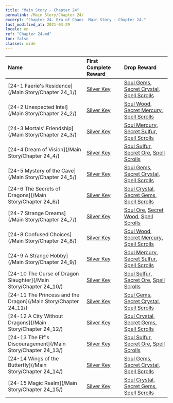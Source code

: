 ```yaml
---
title: "Main Story - Chapter 24"
permalink: /Main Story/Chapter 24/
excerpt: "Chapter 24. Era of Chaos  Main Story - Chapter 24."
last_modified_at: 2021-03-29
locale: en
ref: "Chapter 24.md"
toc: false
classes: wide
---
```


  | Name |  First Complete Reward | Drop Reward |
  |:------------|:------------|:------------| 
  | [24-1 Faerie's Residence](/Main Story/Chapter 24_1/) | [Silver Key](/Items/con_693/) | [Soul Gems](/Items/mat_86/), [Secret Crystal](/Items/mat_80/), [Spell Scrolls](/Items/con_694/) |
  | [24-2 Unexpected Intel](/Main Story/Chapter 24_2/) | [Silver Key](/Items/con_693/) | [Soul Wood](/Items/mat_83/), [Secret Mercury](/Items/mat_77/), [Spell Scrolls](/Items/con_694/) |
  | [24-3 Mortals' Friendship](/Main Story/Chapter 24_3/) | [Silver Key](/Items/con_693/) | [Soul Mercury](/Items/mat_84/), [Secret Sulfur](/Items/mat_78/), [Spell Scrolls](/Items/con_694/) |
  | [24-4 Dream of Vision](/Main Story/Chapter 24_4/) | [Silver Key](/Items/con_693/) | [Soul Sulfur](/Items/mat_85/), [Secret Ore](/Items/mat_75/), [Spell Scrolls](/Items/con_694/) |
  | [24-5 Mystery of the Cave](/Main Story/Chapter 24_5/) | [Silver Key](/Items/con_693/) | [Soul Gems](/Items/mat_86/), [Secret Crystal](/Items/mat_80/), [Spell Scrolls](/Items/con_694/) |
  | [24-6 The Secrets of Dragons](/Main Story/Chapter 24_6/) | [Silver Key](/Items/con_693/) | [Soul Crystal](/Items/mat_87/), [Secret Gems](/Items/mat_79/), [Spell Scrolls](/Items/con_694/) |
  | [24-7 Strange Dreams](/Main Story/Chapter 24_7/) | [Silver Key](/Items/con_693/) | [Soul Ore](/Items/mat_82/), [Secret Wood](/Items/mat_76/), [Spell Scrolls](/Items/con_694/) |
  | [24-8 Confused Choices](/Main Story/Chapter 24_8/) | [Silver Key](/Items/con_693/) | [Soul Wood](/Items/mat_83/), [Secret Mercury](/Items/mat_77/), [Spell Scrolls](/Items/con_694/) |
  | [24-9 A Strange Hobby](/Main Story/Chapter 24_9/) | [Silver Key](/Items/con_693/) | [Soul Mercury](/Items/mat_84/), [Secret Sulfur](/Items/mat_78/), [Spell Scrolls](/Items/con_694/) |
  | [24-10 The Curse of Dragon Slaughter](/Main Story/Chapter 24_10/) | [Silver Key](/Items/con_693/) | [Soul Sulfur](/Items/mat_85/), [Secret Ore](/Items/mat_75/), [Spell Scrolls](/Items/con_694/) |
  | [24-11 The Princess and the Dragon](/Main Story/Chapter 24_11/) | [Silver Key](/Items/con_693/) | [Soul Gems](/Items/mat_86/), [Secret Crystal](/Items/mat_80/), [Spell Scrolls](/Items/con_694/) |
  | [24-12 A City Without Dragons](/Main Story/Chapter 24_12/) | [Silver Key](/Items/con_693/) | [Soul Crystal](/Items/mat_87/), [Secret Gems](/Items/mat_79/), [Spell Scrolls](/Items/con_694/) |
  | [24-13 The Elf's Discouragement](/Main Story/Chapter 24_13/) | [Silver Key](/Items/con_693/) | [Soul Sulfur](/Items/mat_85/), [Secret Ore](/Items/mat_75/), [Spell Scrolls](/Items/con_694/) |
  | [24-14 Wings of the Butterfly](/Main Story/Chapter 24_14/) | [Silver Key](/Items/con_693/) | [Soul Gems](/Items/mat_86/), [Secret Crystal](/Items/mat_80/), [Spell Scrolls](/Items/con_694/) |
  | [24-15 Magic Realm](/Main Story/Chapter 24_15/) | [Silver Key](/Items/con_693/) | [Soul Crystal](/Items/mat_87/), [Secret Gems](/Items/mat_79/), [Spell Scrolls](/Items/con_694/) |
